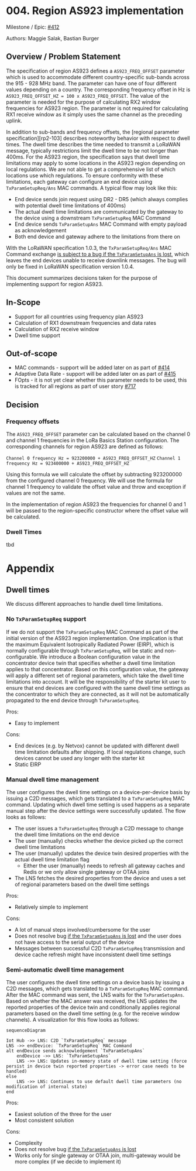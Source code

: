# 004. Region AS923 implementation

Milestone / Epic: [#412](https://github.com/Azure/iotedge-lorawan-starterkit/issues/412)

Authors: Maggie Salak, Bastian Burger

## Overview / Problem Statement

The specification of region AS923 defines a `AS923_FREQ_OFFSET` parameter which is used to accommodate different country-specific sub-bands across the 915 - 928 MHz band. The parameter can have one of four different values depending on a country. The corresponding frequency offset in Hz is `AS923_FREQ_OFFSET_HZ = 100 x AS923_FREQ_OFFSET`. The value of the parameter is needed for the purpose of calculating RX2 window frequencies for AS923 region. The parameter is not required for calculating RX1 receive window as it simply uses the same channel as the preceding uplink.

In addition to sub-bands and frequency offsets, the [regional parameter specification][rp2-103] describes noteworthy behavior with respect to dwell times. The dwell time describes the time needed to transmit a LoRaWAN message, typically restrictions limit the dwell time to be not longer than 400ms. For the AS923 region, the specification says that dwell time limitations may apply to some locations in the AS923 region depending on local regulations. We are not able to get a comprehensive list of which locations use which regulations. To ensure conformity with these limitations, each gateway can configure an end device using `TxParamSetupReq/Ans` MAC commands. A typical flow may look like this:

- End device sends join request using DR2 - DR5 (which always complies with potential dwell time limitations of 400ms)
- The actual dwell time limitations are communicated by the gateway to the device using a downstream `TxParamSetupReq` MAC Command
- End device sends `TxParamSetupAns` MAC Command with empty payload as acknowledgement
- Both end device and gateway adhere to the limitations from there on

With the LoRaWAN specification 1.0.3, the `TxParamSetupReq/Ans` MAC Command exchange [is subject to a bug if the `TxParamSetupAns` is lost](https://github.com/Lora-net/LoRaMac-node/issues/614), which leaves the end devices unable to receive downlink messages. The bug will only be fixed in LoRaWAN specification version 1.0.4.

This document summarizes decisions taken for the purpose of implementing support for region AS923.

## In-Scope

- Support for all countries using frequency plan AS923
- Calculation of RX1 downstream frequencies and data rates
- Calculation of RX2 receive window
- Dwell time support

## Out-of-scope

- MAC commands - support will be added later on as part of [#414](https://github.com/Azure/iotedge-lorawan-starterkit/issues/414)
- Adaptive Data Rate - support will be added later on as part of [#415](https://github.com/Azure/iotedge-lorawan-starterkit/issues/415)
- FOpts - it is not yet clear whether this parameter needs to be used, this is tracked for all regions as part of user story [#717](https://github.com/Azure/iotedge-lorawan-starterkit/issues/717)

## Decision

### Frequency offsets

The `AS923_FREQ_OFFSET` parameter can be calculated based on the channel 0 and channel 1 frequencies in the LoRa Basics Station configuration. The corresponding channels for region AS923 are defined as follows:

`Channel 0 frequency Hz = 923200000 + AS923_FREQ_OFFSET_HZ`
`Channel 1 frequency Hz = 923400000 + AS923_FREQ_OFFSET_HZ`

Using this formula we will calculate the offset by subtracting 923200000 from the configured channel 0 frequency. We will use the formula for channel 1 frequency to validate the offset value and throw and exception if values are not the same.

In the implementation of region AS923 the frequencies for channel 0 and 1 will be passed to the region-specific constructor where the offset value will be calculated.

### Dwell Times

tbd

# Appendix

## Dwell times

We discuss different approaches to handle dwell time limitations.

### No `TxParamSetupReq` support

If we do not support the `TxParamSetupReq` MAC Command as part of the initial version of the AS923 region implementation. One implication is that the maximum Equivalent Isotropically Radiated Power (EIRP), which is normally configurable through `TxParamSetupReq`, will be static and non-configurable. We introduce a Boolean configuration value in the concentrator device twin that specifies whether a dwell time limitation applies to that concentrator. Based on this configuration value, the gateway will apply a different set of regional parameters, which take the dwell time limitations into account. It will be the responsibility of the starter kit user to ensure that end devices are configured with the same dwell time settings as the concentrator to which they are connected, as it will not be automatically propagated to the end device through `TxParamSetupReq`.

Pros:

- Easy to implement

Cons:

- End devices (e.g. by Netvox) cannot be updated with different dwell time limitation defaults after shipping. If local regulations change, such devices cannot be used any longer with the starter kit
- Static EIRP

### Manual dwell time management

The user configures the dwell time settings on a device-per-device basis by issuing a C2D messages, which gets translated to a `TxParamSetupReq` MAC command. Updating which dwell time setting is used happens as a separate manual step after the device settings were successfully updated. The flow looks as follows:

- The user issues a `TxParamSetupReq` through a C2D message to change the dwell time limitations on the end device
- The user (manually) checks whether the device picked up the correct dwell time limitations
- The user (manually) updates the device twin desired properties with the actual dwell time limitation flag
  - Either the user (manually) needs to refresh all gateway caches and Redis or we only allow single gateway or OTAA joins
- The LNS fetches the desired properties from the device and uses a set of regional parameters based on the dwell time settings

Pros:

- Relatively simple to implement

Cons:

- A lot of manual steps involved/cumbersome for the user
- Does not resolve bug [if the `TxParamSetupAns` is lost](https://github.com/Lora-net/LoRaMac-node/issues/614) and the user does not have access to the serial output of the device
- Messages between successful C2D `TxParamSetupReq` transmission and device cache refresh might have inconsistent dwell time settings

### Semi-automatic dwell time management

The user configures the dwell time settings on a device basis by issuing a C2D messages, which gets translated to a `TxParamSetupReq` MAC command. After the MAC command was sent, the LNS waits for the `TxParamSetupAns`. Based on whether the MAC answer was received, the LNS updates the reported properties of the device twin and conditionally applies regional parameters based on the dwell time setting (e.g. for the receive window channels). A visualization for this flow looks as follows: 

```mermaid
sequenceDiagram

Iot Hub ->> LNS: C2D `TxParamSetupReq` message
LNS ->> endDevice: `TxParamSetupReq` MAC Command
alt endDevice sends acknowledgement `TxParamSetupAns`
	endDevice ->> LNS: `TxParamSetupAns`
	LNS ->> LNS: Updates in-memory state of dwell time setting (force persist in device twin reported properties -> error case needs to be handled)
else
	LNS ->> LNS: Continues to use default dwell time parameters (no modification of internal state)
end
```

Pros:

- Easiest solution of the three for the user
- Most consistent solution

Cons:

- Complexity
- Does not resolve bug [if the `TxParamSetupAns` is lost](https://github.com/Lora-net/LoRaMac-node/issues/614)
- Works only for single gateway or OTAA join, multi-gateway would be more complex (if we decide to implement it)
